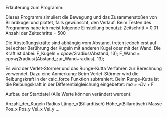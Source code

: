Erläuterung zum Programm: 

Dieses Programm simuliert die Bewegung und das Zusammenstoßen von Billardkugel und
plottet, falls gewünscht, den Verlauf. 
Beim Testen des Programms habe ich meist folgende Einstellung benutzt:
Zeitschritt = 0.01 
Anzahl der Zeitschritte = 500

Die Abstoßungskräfte sind abhängig vom Abstand, treten jedoch erst auf bei echter 
Berührung der Kugeln mit anderen Kugel oder mit der Wand. 
Die Kraft ist dabei:
F_Kugeln = c*pow(2*radius/Abstand, 13);
F_Wand = c*pow(2*radius/(Abstand_zur_Wand+radius), 13);

Es wird der Verlet-Störmer und das Runge-Kutta Verfahren zur Berechnung verwendet.
Dazu eine Anmerkung:
Beim Verlet-Störmer wird die Reibungskraft in der calc_force Funktion subtrahiert.
Beim Runge-Kutta ist die Reibungskraft in der Differentialgleichung eingebettet: m*a = -D*v + F


Aufbau der Startdatei (Alle Werte können verändert werden):

Anzahl_der_Kugeln
Radius
Länge_x(Billardtisch)
Höhe_y(Billardtisch)
Masse Pos_x Pos_y Vel_x Vel_y
...

